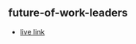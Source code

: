 ## future-of-work-leaders

- [live link](https://shantokarmoker8.github.io/future-of-work-leaders/)
